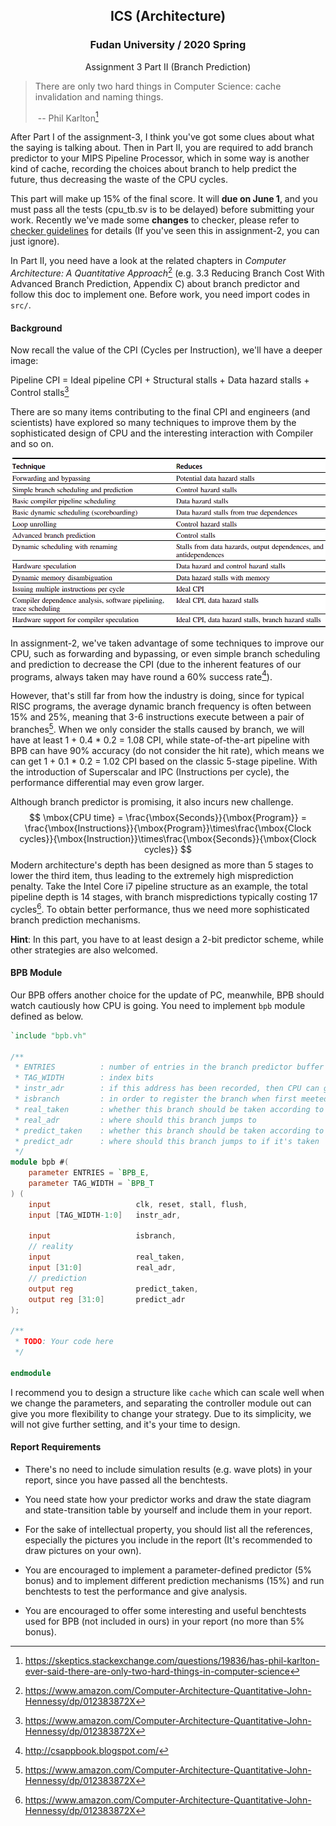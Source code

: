 ## <center>ICS (Architecture)</center>

### <center>Fudan University / 2020 Spring</center>

<center>Assignment 3 Part II (Branch Prediction)</center>

> There are only two hard things in Computer Science: cache invalidation and naming things.
>
> ​																							-- Phil Karlton[^Skeptics]

[^Skeptics]:https://skeptics.stackexchange.com/questions/19836/has-phil-karlton-ever-said-there-are-only-two-hard-things-in-computer-science

After Part I of the assignment-3, I think you've got some clues about what the saying is talking about. Then in Part II, you are required to add branch predictor to your MIPS Pipeline Processor, which in some way is another kind of cache, recording the choices about branch to help predict the future, thus decreasing the waste of the CPU cycles.

This part will make up 15% of the final score. It will **due on June 1**, and you must pass all the tests (cpu_tb.sv is to be delayed) before submitting your work. Recently we've made some **changes** to checker, please refer to [checker guidelines](https://github.com/SunflowerAries/ICS-Spring20-Fudan/blob/master/README.md#checker-configuration) for details (If you've seen this in assignment-2, you can just ignore).

In Part II, you need have a look at the related chapters in *Computer Architecture: A Quantitative Approach*[^CAAQA] (e.g. 3.3 Reducing Branch Cost With Advanced Branch Prediction, Appendix C) about branch predictor and follow this doc to implement one. Before work, you need import codes in `src/`.

[^CAAQA]:https://www.amazon.com/Computer-Architecture-Quantitative-John-Hennessy/dp/012383872X

#### Background

Now recall the value of the CPI (Cycles per Instruction), we'll have a deeper image:

Pipeline CPI = Ideal pipeline CPI + Structural stalls + Data hazard stalls + Control stalls[^CAAQA]

There are so many items contributing to the final CPI and engineers (and scientists) have explored so many techniques to improve them by the sophisticated design of CPU and the interesting interaction with Compiler and so on.

<img src="img/tech.png">

In assignment-2, we've taken advantage of some techniques to improve our CPU, such as forwarding and bypassing, or even simple branch scheduling and prediction to decrease the CPI (due to the inherent features of our programs, always taken may have round a 60% success rate[^ICS]).

[^ICS]:http://csappbook.blogspot.com/

However, that's still far from how the industry is doing, since for typical RISC programs, the average dynamic branch frequency is often between 15% and 25%, meaning that 3-6 instructions execute between a pair of branches[^CAAQA]. When we only consider the stalls caused by branch, we will have at least 1 + 0.4 \* 0.2 = 1.08 CPI, while state-of-the-art pipeline with BPB can have 90% accuracy (do not consider the hit rate), which means we can get 1 + 0.1 \* 0.2 = 1.02 CPI based on the classic 5-stage pipeline. With the introduction of Superscalar and IPC (Instructions per cycle), the performance differential may even grow larger.

Although branch predictor is promising, it also incurs new challenge. 
$$
\mbox{CPU time} = \frac{\mbox{Seconds}}{\mbox{Program}} = \frac{\mbox{Instructions}}{\mbox{Program}}\times\frac{\mbox{Clock cycles}}{\mbox{Instruction}}\times\frac{\mbox{Seconds}}{\mbox{Clock cycles}}
$$
Modern architecture's depth has been designed as more than 5 stages to lower the third item, thus leading to the extremely high misprediction penalty. Take the Intel Core i7 pipeline structure as an example, the total pipeline depth is 14 stages, with branch mispredictions typically costing 17 cycles[^CAAQA]. To obtain better performance, thus we need more sophisticated branch prediction mechanisms. 

**Hint**: In this part, you have to at least design a 2-bit predictor scheme, while other strategies are also welcomed.

#### BPB Module

Our BPB offers another choice for the update of PC, meanwhile, BPB should watch cautiously how CPU is going. You need to implement `bpb` module defined as below. 

```verilog
`include "bpb.vh"

/**
 * ENTRIES          : number of entries in the branch predictor buffer
 * TAG_WIDTH        : index bits
 * instr_adr        : if this address has been recorded, then CPU can go as the BPB directs
 * isbranch         : in order to register the branch when first meeted
 * real_taken       : whether this branch should be taken according to the semantics of the instructions
 * real_adr         : where should this branch jumps to
 * predict_taken    : whether this branch should be taken according to the prediction of our BPB
 * predict_adr      : where should this branch jumps to if it's taken
 */
module bpb #(
    parameter ENTRIES = `BPB_E,
    parameter TAG_WIDTH = `BPB_T
) (
    input                   clk, reset, stall, flush,
    input [TAG_WIDTH-1:0]   instr_adr,
    
    input                   isbranch,
    // reality
    input                   real_taken,
    input [31:0]            real_adr,
    // prediction
    output reg              predict_taken,
    output reg [31:0]       predict_adr
);

/**
 * TODO: Your code here
 */

endmodule
```

I recommend you to design a structure like `cache` which can scale well when we change the parameters, and separating the controller module out can give you more flexibility to change your strategy. Due to its simplicity, we will not give further setting, and it's your time to design.

#### Report Requirements

- There's no need to include simulation results (e.g. wave plots) in your report, since you have passed all the benchtests.
- You need state how your predictor works and draw the state diagram and state-transition table by yourself and include them in your report.
- For the sake of intellectual property, you should list all the references, especially the pictures you include in the report (It's recommended to draw pictures on your own).

- You are encouraged to implement a parameter-defined predictor (5% bonus) and to implement different prediction mechanisms (15%) and run benchtests to test the performance and give analysis.
- You are encouraged to offer some interesting and useful benchtests used for BPB (not included in ours) in your report (no more than 5% bonus).


